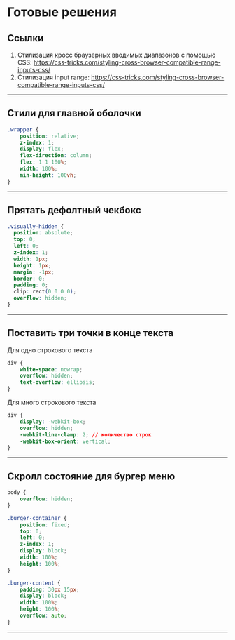 # Готовые решения

## Ссылки

1. Стилизация кросс браузерных вводимых диапазонов с помощью CSS: 
<https://css-tricks.com/styling-cross-browser-compatible-range-inputs-css/>
2. Стилизация input range: 
<https://css-tricks.com/styling-cross-browser-compatible-range-inputs-css/>

---

## Стили для главной оболочки

```css
.wrapper {
    position: relative;
    z-index: 1;
    display: flex;
    flex-direction: column;
    flex: 1 1 100%;
    width: 100%;
    min-height: 100vh;
}
```

---

## Прятать дефолтный чекбокс

```css
.visually-hidden {
  position: absolute;
  top: 0;
  left: 0;
  z-index: 1;
  width: 1px;
  height: 1px;
  margin: -1px;
  border: 0;
  padding: 0;
  clip: rect(0 0 0 0);
  overflow: hidden;
}
```

---

## Поставить три точки в конце текста

Для одно строкового текста

```css
div {
    white-space: nowrap;
    overflow: hidden;
    text-overflow: ellipsis;
}
```

Для много строкового текста

```css
div {
    display: -webkit-box;
    overflow: hidden;
    -webkit-line-clamp: 2; // количество строк
    -webkit-box-orient: vertical;
}
```

---

## Скролл состояние для бургер меню

```css
body {
    overflow: hidden;
}

.burger-container {
    position: fixed;
    top: 0;
    left: 0;
    z-index: 1;
    display: block;
    width: 100%;
    height: 100%;
}

.burger-content {
    padding: 30px 15px;
    display: block;
    width: 100%;
    height: 100%;
    overflow: auto;
}
```

---
